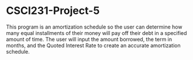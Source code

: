 # CSCI231-Project-5
This program is an amortization schedule so the user can determine how many equal installments of their money will pay off their debt in a specified amount of time. The user will input the amount borrowed, the term in months, and the Quoted Interest Rate to create an accurate amortization schedule.
